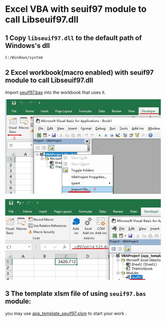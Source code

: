 #  Excel VBA with seuif97 module to call Libseuif97.dll  

## 1 Copy `libseuif97.dll` to the default path of Windows's dll

    C:/Windows/system

## 2 Excel workbook(macro enabled) with seuif97 module to call Libseuif97.dll

Import [seuif97.bas](./seuif97.bas) into the workbook that uses it.

![Import](./img/import_module.jpg)

![module](./img/demo_module.jpg)

## 3 The template xlsm file of using `seuif97.bas` module: 

you may use  [app_template_seuif97.xlsm](./app_template_seuif97.xlsm) to start your work .
